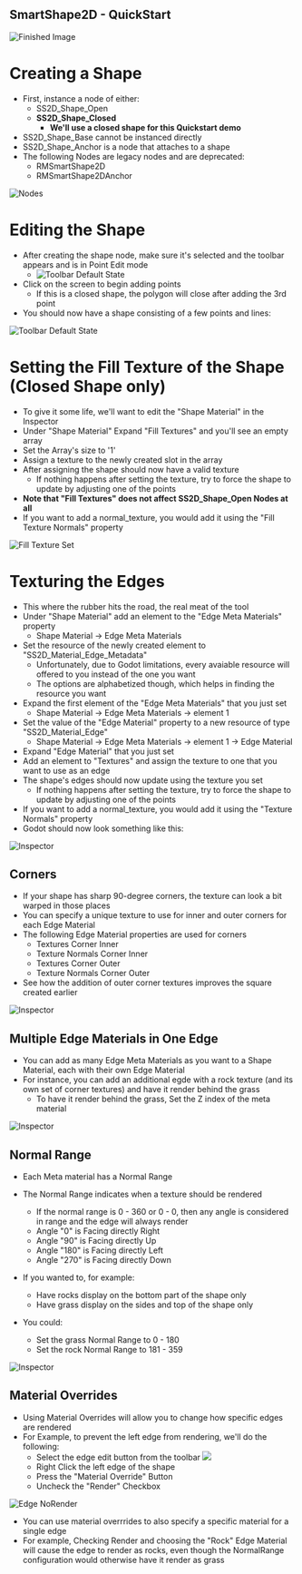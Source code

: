 SmartShape2D - QuickStart
---
![Finished Image]( ./imgs/Inpsector-EdgeMaterialsNormalRange.png )

# Creating a Shape
- First, instance a node of either:
  - SS2D_Shape_Open
  - **SS2D_Shape_Closed**
	- **We'll use a closed shape for this Quickstart demo**
- SS2D_Shape_Base cannot be instanced directly
- SS2D_Shape_Anchor is a node that attaches to a shape
- The following Nodes are legacy nodes and are deprecated:
  - RMSmartShape2D
  - RMSmartShape2DAnchor

![Nodes]( ./imgs/NewNode-SS2D_Nodes.png )

# Editing the Shape
- After creating the shape node, make sure it's selected and the toolbar appears and is in Point Edit mode
  - ![Toolbar Default State](./imgs/Toolbar-PointEdit.png)
- Click on the screen to begin adding points
  - If this is a closed shape, the polygon will close after adding the 3rd point
- You should now have a shape consisting of a few points and lines:

![Toolbar Default State](./imgs/ShapeClosed-Untextured.png)

# Setting the Fill Texture of the Shape (Closed Shape only)
- To give it some life, we'll want to edit the "Shape Material" in the Inspector
- Under "Shape Material" Expand "Fill Textures" and you'll see an empty array
- Set the Array's size to '1'
- Assign a texture to the newly created slot in the array
- After assigning the shape should now have a valid texture
  - If nothing happens after setting the texture, try to force the shape to update by adjusting one of the points
- **Note that "Fill Textures" does not affect SS2D_Shape_Open Nodes at all**
- If you want to add a normal_texture, you would add it using the "Fill Texture Normals" property

![Fill Texture Set](./imgs/ShapeClosed-FillTextured.png)

# Texturing the Edges
- This where the rubber hits the road, the real meat of the tool
- Under "Shape Material" add an element to the "Edge Meta Materials" property
  - Shape Material -> Edge Meta Materials
- Set the resource of the newly created element to "SS2D_Material_Edge_Metadata"
  - Unfortunately, due to Godot limitations, every avaiable resource will offered to you instead of the one you want
  - The options are alphabetized though, which helps in finding the resource you want
- Expand the first element of the "Edge Meta Materials" that you just set
  - Shape Material -> Edge Meta Materials -> element 1
- Set the value of the "Edge Material" property to a new resource of type "SS2D_Material_Edge"
  - Shape Material -> Edge Meta Materials -> element 1 -> Edge Material
- Expand "Edge Material" that you just set
- Add an element to "Textures" and assign the texture to one that you want to use as an edge
- The shape's edges should now update using the texture you set
  - If nothing happens after setting the texture, try to force the shape to update by adjusting one of the points
- If you want to add a normal_texture, you would add it using the "Texture Normals" property
- Godot should now look something like this:

![Inspector](./imgs/Inpsector-EdgeMaterial.png)

## Corners
- If your shape has sharp 90-degree corners, the texture can look a bit warped in those places
- You can specify a unique texture to use for inner and outer corners for each Edge Material
- The following Edge Material properties are used for corners
  - Textures Corner Inner
  - Texture Normals Corner Inner
  - Textures Corner Outer
  - Texture Normals Corner Outer
- See how the addition of outer corner textures improves the square created earlier

![Inspector](./imgs/Inpsector-EdgeMaterialCornerOuter.png)

## Multiple Edge Materials in One Edge
- You can add as many Edge Meta Materials as you want to a Shape Material, each with their own Edge Material
- For instance, you can add an additional egde with a rock texture (and its own set of corner textures) and have it render behind the grass
  - To have it render behind the grass, Set the Z index of the meta material

![Inspector](./imgs/Inpsector-EdgeMaterials2.png)

## Normal Range
- Each Meta material has a Normal Range
- The Normal Range indicates when a texture should be rendered
  - If the normal range is 0 - 360 or 0 - 0, then any angle is considered in range and the edge will always render
  - Angle "0" is Facing directly Right
  - Angle "90" is Facing directly Up
  - Angle "180" is Facing directly Left
  - Angle "270" is Facing directly Down

- If you wanted to, for example:
  - Have rocks display on the bottom part of the shape only
  - Have grass display on the sides and top of the shape only
- You could:
  - Set the grass Normal Range to 0 - 180
  - Set the rock Normal Range to 181 - 359

![Inspector](./imgs/Inpsector-EdgeMaterialsNormalRange.png)

## Material Overrides
- Using Material Overrides will allow you to change how specific edges are rendered
- For Example, to prevent the left edge from rendering, we'll do the following:
  - Select the edge edit button from the toolbar ![]( ./../assets/InterpLinear.svg )
  - Right Click the left edge of the shape
  - Press the "Material Override" Button
  - Uncheck the "Render" Checkbox

![Edge NoRender]( ./imgs/EdgeEdit-NoRender.png )

- You can use material overrrides to also specify a specific material for a single edge
- For example, Checking Render and choosing the "Rock" Edge Material will cause the edge to render as rocks, even though the NormalRange configuration would otherwise have it render as grass
